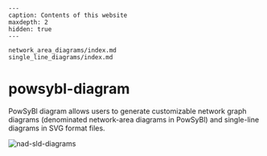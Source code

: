 ```{toctree}
---
caption: Contents of this website
maxdepth: 2
hidden: true
---

network_area_diagrams/index.md
single_line_diagrams/index.md
```

# powsybl-diagram

PowSyBl diagram allows users to generate customizable network graph diagrams (denominated network-area diagrams in PowSyBl) and single-line diagrams in SVG format files.

![nad-sld-diagrams](/_static/img/nad-sld-diagrams.jpg)

